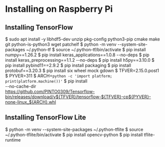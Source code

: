 # Installing on Raspberry Pi

## Installing TensorFlow

$ sudo apt install -y libhdf5-dev unzip pkg-config python3-pip cmake make git python-is-python3 wget patchelf
$ python -m venv --system-site-packages ~/.python-tf
$ source ~/.python-tf/bin/activate
$ pip install numpy==1.26.2 
$ pip install keras_applications==1.0.8 --no-deps 
$ pip install keras_preprocessing==1.1.2 --no-deps 
$ pip install h5py==3.10.0 
$ pip install pybind11==2.9.2 
$ pip install packaging 
$ pip install protobuf==3.20.3 
$ pip install six wheel mock gdown 
$ TFVER=2.15.0.post1
$ PYVER=311
$ ARCH=`python -c 'import platform; print(platform.machine())'`
$ pip install \
--no-cache-dir \
https://github.com/PINTO0309/Tensorflow-bin/releases/download/v${TFVER}/tensorflow-${TFVER}-cp${PYVER}-none-linux_${ARCH}.whl

## Installing TensorFlow Lite


$ python -m venv --system-site-packages ~/.python-tflite
$ source ~/.python-tflite/bin/activate
$ pip install opencv-python
$ pip install tflite-runtime


